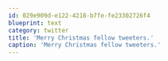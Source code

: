 ```yaml
---
id: 029e909d-e122-4218-b7fe-fe23302726f4
blueprint: text
category: twitter
title: 'Merry Christmas fellow tweeters.'
caption: 'Merry Christmas fellow tweeters.'
---
```

